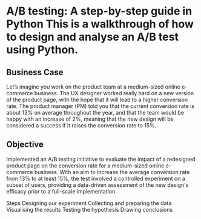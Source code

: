 # A/B testing: A step-by-step guide in Python This is a walkthrough of how to design and analyse an A/B test using Python.

## Business Case
Let’s imagine you work on the product team at a medium-sized online e-commerce business. The UX designer worked really hard on a new version of the product page, with the hope that it will lead to a higher conversion rate. The product manager (PM) told you that the current conversion rate is about 13% on average throughout the year, and that the team would be happy with an increase of 2%, meaning that the new design will be considered a success if it raises the conversion rate to 15%.

## Objective
Implemented an A/B testing initiative to evaluate the impact of a redesigned product page on the conversion rate for a medium-sized online e-commerce business. With an aim to increase the average conversion rate from 13% to at least 15%, the test involved a controlled experiment on a subset of users, providing a data-driven assessment of the new design's efficacy prior to a full-scale implementation.

Steps
Designing our experiment
Collecting and preparing the data
Visualising the results
Testing the hypothesis
Drawing conclusions

